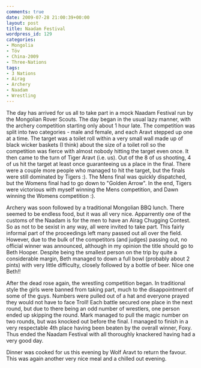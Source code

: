 ```yaml
---
comments: true
date: 2009-07-28 21:00:39+00:00
layout: post
title: Naadam Festival
wordpress_id: 129
categories:
- Mongolia
- Töv
- China-2009
- Three-Nations
tags:
- 3 Nations
- Airag
- Archery
- Naadam
- Wrestling
---
```


The day has arrived for us all to take part in a mock Naadam Festival run by the Mongolian Rover Scouts. The day began in the usual lazy manner, with the archery competition starting only about 1 hour late. The competition was split into two categories - male and female, and each Aravt stepped up one at a time. The target was a toilet roll within a very small wall made up of black wicker baskets (I think) about the size of a toilet roll so the competition was fierce with almost nobody hitting the target even once. It then came to the turn of Tiger Aravt (i.e. us). Out of the 8 of us shooting, 4 of us hit the target at least once guaranteeing us a place in the final. There were a couple more people who managed to hit the target, but the finals were still dominated by Tigers :). The Mens final was quickly dispatched, but the Womens final had to go down to "Golden Arrow". In the end, Tigers were victorious with myself winning the Mens competition, and Dawn winning the Womens competition :).

Archery was soon followed by a traditional Mongolian BBQ lunch. There seemed to be endless food, but it was all very nice. Apparrently one of the customs of the Naadam is for the men to have an Airag Chugging Contest. So as not to be sexist in any way, all were invited to take part. This fairly informal part of the proceedings left many passed out all over the field. However, due to the bulk of the competitors (and judges) passing out, no official winner was announced, although in my opinion the title should go to Beth Hooper. Despite being the smallest person on the trip by quite a considerable margin, Beth managed to down a full bowl (probably about 2 pints) with very little difficulty, closely followed by a bottle of beer. Nice one Beth!!

After the dead rose again, the wrestling competition began. In traditional style the girls were banned from taking part, much to the disappointment of some of the guys. Numbers were pulled out of a hat and everyone prayed they would not have to face Troll! Each battle secured one place in the next round, but due to there being an odd number of wrestlers, one person ended up skipping the round. Mark managed to pull the magic number on two rounds, but was knocked out before the final. I managed to finish in a very respectable 4th place having been beaten by the overall winner, Foxy. Thus ended the Naadam Festival with all thoroughly knackered having had a very good day.

Dinner was cooked for us this evening by Wolf Aravt to return the favour. This was again another very nice meal and a chilled out evening.
